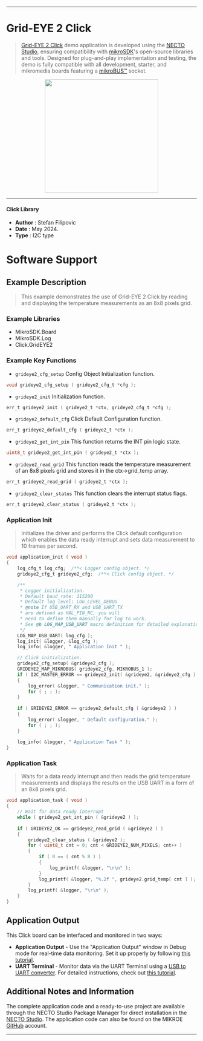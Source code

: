 
---
# Grid-EYE 2 Click

> [Grid-EYE 2 Click](https://www.mikroe.com/?pid_product=MIKROE-6208) demo application is developed using
the [NECTO Studio](https://www.mikroe.com/necto), ensuring compatibility with [mikroSDK](https://www.mikroe.com/mikrosdk)'s
open-source libraries and tools. Designed for plug-and-play implementation and testing, the demo is fully compatible with
all development, starter, and mikromedia boards featuring a [mikroBUS&trade;](https://www.mikroe.com/mikrobus) socket.

<p align="center">
  <img src="https://www.mikroe.com/?pid_product=MIKROE-6208&image=1" height=300px>
</p>

---

#### Click Library

- **Author**        : Stefan Filipovic
- **Date**          : May 2024.
- **Type**          : I2C type

# Software Support

## Example Description

> This example demonstrates the use of Grid-EYE 2 Click by reading and displaying the temperature measurements as an 8x8 pixels grid.

### Example Libraries

- MikroSDK.Board
- MikroSDK.Log
- Click.GridEYE2

### Example Key Functions

- `grideye2_cfg_setup` Config Object Initialization function.
```c
void grideye2_cfg_setup ( grideye2_cfg_t *cfg );
```

- `grideye2_init` Initialization function.
```c
err_t grideye2_init ( grideye2_t *ctx, grideye2_cfg_t *cfg );
```

- `grideye2_default_cfg` Click Default Configuration function.
```c
err_t grideye2_default_cfg ( grideye2_t *ctx );
```

- `grideye2_get_int_pin` This function returns the INT pin logic state.
```c
uint8_t grideye2_get_int_pin ( grideye2_t *ctx );
```

- `grideye2_read_grid` This function reads the temperature measurement of an 8x8 pixels grid and stores it in the ctx->grid_temp array.
```c
err_t grideye2_read_grid ( grideye2_t *ctx );
```

- `grideye2_clear_status` This function clears the interrupt status flags.
```c
err_t grideye2_clear_status ( grideye2_t *ctx );
```

### Application Init

> Initializes the driver and performs the Click default configuration which enables the data ready interrupt and sets data measurement to 10 frames per second.

```c
void application_init ( void )
{
    log_cfg_t log_cfg;  /**< Logger config object. */
    grideye2_cfg_t grideye2_cfg;  /**< Click config object. */

    /** 
     * Logger initialization.
     * Default baud rate: 115200
     * Default log level: LOG_LEVEL_DEBUG
     * @note If USB_UART_RX and USB_UART_TX 
     * are defined as HAL_PIN_NC, you will 
     * need to define them manually for log to work. 
     * See @b LOG_MAP_USB_UART macro definition for detailed explanation.
     */
    LOG_MAP_USB_UART( log_cfg );
    log_init( &logger, &log_cfg );
    log_info( &logger, " Application Init " );

    // Click initialization.
    grideye2_cfg_setup( &grideye2_cfg );
    GRIDEYE2_MAP_MIKROBUS( grideye2_cfg, MIKROBUS_1 );
    if ( I2C_MASTER_ERROR == grideye2_init( &grideye2, &grideye2_cfg ) ) 
    {
        log_error( &logger, " Communication init." );
        for ( ; ; );
    }
    
    if ( GRIDEYE2_ERROR == grideye2_default_cfg ( &grideye2 ) )
    {
        log_error( &logger, " Default configuration." );
        for ( ; ; );
    }
    
    log_info( &logger, " Application Task " );
}
```

### Application Task

> Waits for a data ready interrupt and then reads the grid temperature measurements and displays the results on the USB UART in a form of an 8x8 pixels grid.

```c
void application_task ( void )
{
    // Wait for data ready interrupt
    while ( grideye2_get_int_pin ( &grideye2 ) );
    
    if ( GRIDEYE2_OK == grideye2_read_grid ( &grideye2 ) )
    {
        grideye2_clear_status ( &grideye2 );
        for ( uint8_t cnt = 0; cnt < GRIDEYE2_NUM_PIXELS; cnt++ )
        {
            if ( 0 == ( cnt % 8 ) )
            {
                log_printf( &logger, "\r\n" );
            }
            log_printf( &logger, "%.2f ", grideye2.grid_temp[ cnt ] );
        }
        log_printf( &logger, "\r\n" );
    }
}
```

## Application Output

This Click board can be interfaced and monitored in two ways:
- **Application Output** - Use the "Application Output" window in Debug mode for real-time data monitoring.
Set it up properly by following [this tutorial](https://www.youtube.com/watch?v=ta5yyk1Woy4).
- **UART Terminal** - Monitor data via the UART Terminal using
a [USB to UART converter](https://www.mikroe.com/click/interface/usb?interface*=uart,uart). For detailed instructions,
check out [this tutorial](https://help.mikroe.com/necto/v2/Getting%20Started/Tools/UARTTerminalTool).

## Additional Notes and Information

The complete application code and a ready-to-use project are available through the NECTO Studio Package Manager for 
direct installation in the [NECTO Studio](https://www.mikroe.com/necto). The application code can also be found on
the MIKROE [GitHub](https://github.com/MikroElektronika/mikrosdk_click_v2) account.

---
